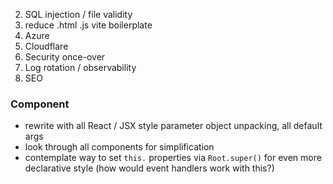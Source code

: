 2) SQL injection / file validity
3) reduce .html .js vite boilerplate
5) Azure
6) Cloudflare
7) Security once-over
8) Log rotation / observability
9) SEO

### Component
  - rewrite with all React / JSX style parameter object unpacking, all default args
  - look through all components for simplification
  - contemplate way to set `this.` properties via `Root.super()` for even more declarative style (how would event handlers work with this?)

